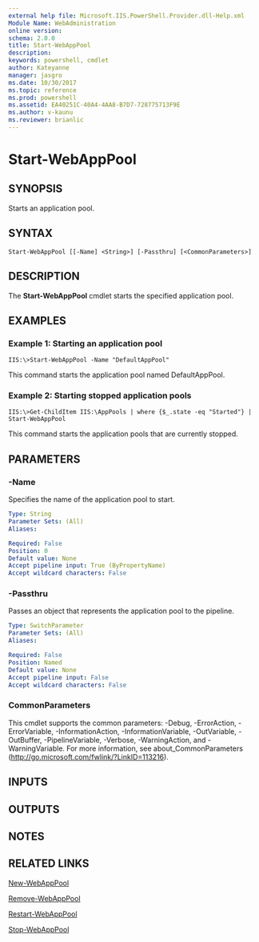 ```yaml
---
external help file: Microsoft.IIS.PowerShell.Provider.dll-Help.xml
Module Name: WebAdministration
online version: 
schema: 2.0.0
title: Start-WebAppPool
description: 
keywords: powershell, cmdlet
author: Kateyanne
manager: jasgro
ms.date: 10/30/2017
ms.topic: reference
ms.prod: powershell
ms.assetid: EA40251C-40A4-4AA8-B7D7-728775713F9E
ms.author: v-kaunu
ms.reviewer: brianlic
---
```


# Start-WebAppPool

## SYNOPSIS
Starts an application pool.

## SYNTAX

```
Start-WebAppPool [[-Name] <String>] [-Passthru] [<CommonParameters>]
```

## DESCRIPTION
The **Start-WebAppPool** cmdlet starts the specified application pool.

## EXAMPLES

### Example 1: Starting an application pool
```
IIS:\>Start-WebAppPool -Name "DefaultAppPool"
```

This command starts the application pool named DefaultAppPool.

### Example 2: Starting stopped application pools
```
IIS:\>Get-ChildItem IIS:\AppPools | where {$_.state -eq "Started"} | Start-WebAppPool
```

This command starts the application pools that are currently stopped.

## PARAMETERS

### -Name
Specifies the name of the application pool to start.

```yaml
Type: String
Parameter Sets: (All)
Aliases: 

Required: False
Position: 0
Default value: None
Accept pipeline input: True (ByPropertyName)
Accept wildcard characters: False
```

### -Passthru
Passes an object that represents the application pool to the pipeline.

```yaml
Type: SwitchParameter
Parameter Sets: (All)
Aliases: 

Required: False
Position: Named
Default value: None
Accept pipeline input: False
Accept wildcard characters: False
```

### CommonParameters
This cmdlet supports the common parameters: -Debug, -ErrorAction, -ErrorVariable, -InformationAction, -InformationVariable, -OutVariable, -OutBuffer, -PipelineVariable, -Verbose, -WarningAction, and -WarningVariable. For more information, see about_CommonParameters (http://go.microsoft.com/fwlink/?LinkID=113216).

## INPUTS

## OUTPUTS

## NOTES

## RELATED LINKS

[New-WebAppPool](./New-WebAppPool.md)

[Remove-WebAppPool](./Remove-WebAppPool.md)

[Restart-WebAppPool](./Restart-WebAppPool.md)

[Stop-WebAppPool](./Stop-WebAppPool.md)

